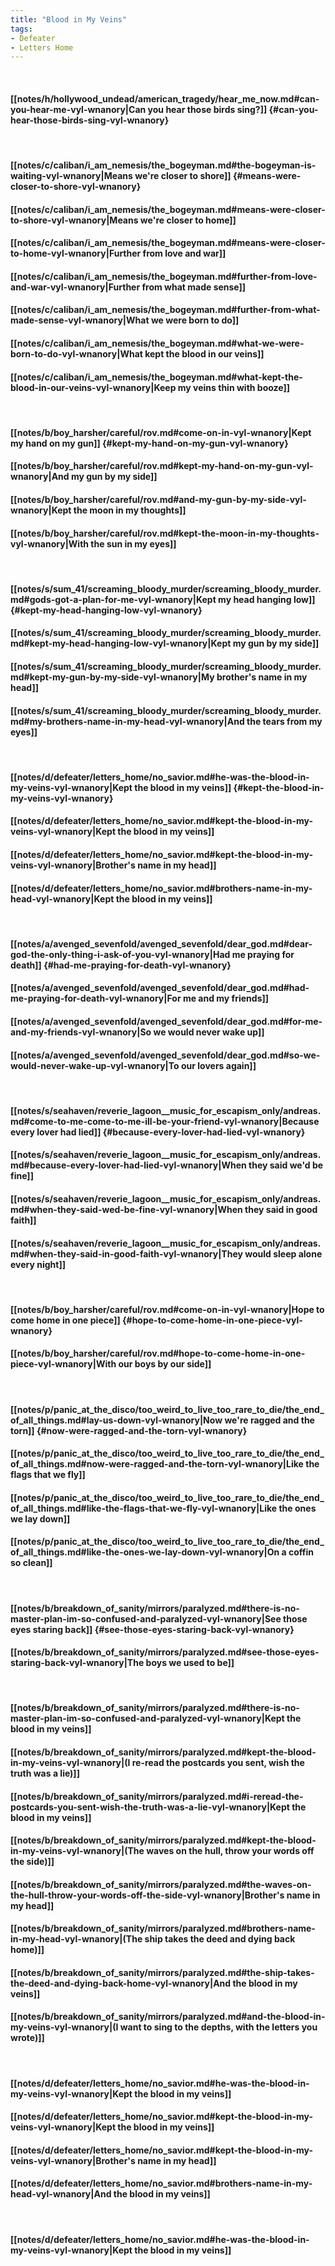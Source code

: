 ```yaml
---
title: "Blood in My Veins"
tags:
- Defeater
- Letters Home
---
```

&nbsp;
#### [[notes/h/hollywood_undead/american_tragedy/hear_me_now.md#can-you-hear-me-vyl-wnanory|Can you hear those birds sing?]] {#can-you-hear-those-birds-sing-vyl-wnanory}
&nbsp;
#### [[notes/c/caliban/i_am_nemesis/the_bogeyman.md#the-bogeyman-is-waiting-vyl-wnanory|Means we're closer to shore]] {#means-were-closer-to-shore-vyl-wnanory}
#### [[notes/c/caliban/i_am_nemesis/the_bogeyman.md#means-were-closer-to-shore-vyl-wnanory|Means we're closer to home]]
#### [[notes/c/caliban/i_am_nemesis/the_bogeyman.md#means-were-closer-to-home-vyl-wnanory|Further from love and war]]
#### [[notes/c/caliban/i_am_nemesis/the_bogeyman.md#further-from-love-and-war-vyl-wnanory|Further from what made sense]]
#### [[notes/c/caliban/i_am_nemesis/the_bogeyman.md#further-from-what-made-sense-vyl-wnanory|What we were born to do]]
#### [[notes/c/caliban/i_am_nemesis/the_bogeyman.md#what-we-were-born-to-do-vyl-wnanory|What kept the blood in our veins]]
#### [[notes/c/caliban/i_am_nemesis/the_bogeyman.md#what-kept-the-blood-in-our-veins-vyl-wnanory|Keep my veins thin with booze]]
&nbsp;
#### [[notes/b/boy_harsher/careful/rov.md#come-on-in-vyl-wnanory|Kept my hand on my gun]] {#kept-my-hand-on-my-gun-vyl-wnanory}
#### [[notes/b/boy_harsher/careful/rov.md#kept-my-hand-on-my-gun-vyl-wnanory|And my gun by my side]]
#### [[notes/b/boy_harsher/careful/rov.md#and-my-gun-by-my-side-vyl-wnanory|Kept the moon in my thoughts]]
#### [[notes/b/boy_harsher/careful/rov.md#kept-the-moon-in-my-thoughts-vyl-wnanory|With the sun in my eyes]]
&nbsp;
#### [[notes/s/sum_41/screaming_bloody_murder/screaming_bloody_murder.md#gods-got-a-plan-for-me-vyl-wnanory|Kept my head hanging low]] {#kept-my-head-hanging-low-vyl-wnanory}
#### [[notes/s/sum_41/screaming_bloody_murder/screaming_bloody_murder.md#kept-my-head-hanging-low-vyl-wnanory|Kept my gun by my side]]
#### [[notes/s/sum_41/screaming_bloody_murder/screaming_bloody_murder.md#kept-my-gun-by-my-side-vyl-wnanory|My brother's name in my head]]
#### [[notes/s/sum_41/screaming_bloody_murder/screaming_bloody_murder.md#my-brothers-name-in-my-head-vyl-wnanory|And the tears from my eyes]]
&nbsp;
#### [[notes/d/defeater/letters_home/no_savior.md#he-was-the-blood-in-my-veins-vyl-wnanory|Kept the blood in my veins]] {#kept-the-blood-in-my-veins-vyl-wnanory}
#### [[notes/d/defeater/letters_home/no_savior.md#kept-the-blood-in-my-veins-vyl-wnanory|Kept the blood in my veins]]
#### [[notes/d/defeater/letters_home/no_savior.md#kept-the-blood-in-my-veins-vyl-wnanory|Brother's name in my head]]
#### [[notes/d/defeater/letters_home/no_savior.md#brothers-name-in-my-head-vyl-wnanory|Kept the blood in my veins]]
&nbsp;
#### [[notes/a/avenged_sevenfold/avenged_sevenfold/dear_god.md#dear-god-the-only-thing-i-ask-of-you-vyl-wnanory|Had me praying for death]] {#had-me-praying-for-death-vyl-wnanory}
#### [[notes/a/avenged_sevenfold/avenged_sevenfold/dear_god.md#had-me-praying-for-death-vyl-wnanory|For me and my friends]]
#### [[notes/a/avenged_sevenfold/avenged_sevenfold/dear_god.md#for-me-and-my-friends-vyl-wnanory|So we would never wake up]]
#### [[notes/a/avenged_sevenfold/avenged_sevenfold/dear_god.md#so-we-would-never-wake-up-vyl-wnanory|To our lovers again]]
&nbsp;
#### [[notes/s/seahaven/reverie_lagoon__music_for_escapism_only/andreas.md#come-to-me-come-to-me-ill-be-your-friend-vyl-wnanory|Because every lover had lied]] {#because-every-lover-had-lied-vyl-wnanory}
#### [[notes/s/seahaven/reverie_lagoon__music_for_escapism_only/andreas.md#because-every-lover-had-lied-vyl-wnanory|When they said we'd be fine]]
#### [[notes/s/seahaven/reverie_lagoon__music_for_escapism_only/andreas.md#when-they-said-wed-be-fine-vyl-wnanory|When they said in good faith]]
#### [[notes/s/seahaven/reverie_lagoon__music_for_escapism_only/andreas.md#when-they-said-in-good-faith-vyl-wnanory|They would sleep alone every night]]
&nbsp;
#### [[notes/b/boy_harsher/careful/rov.md#come-on-in-vyl-wnanory|Hope to come home in one piece]] {#hope-to-come-home-in-one-piece-vyl-wnanory}
#### [[notes/b/boy_harsher/careful/rov.md#hope-to-come-home-in-one-piece-vyl-wnanory|With our boys by our side]]
&nbsp;
#### [[notes/p/panic_at_the_disco/too_weird_to_live_too_rare_to_die/the_end_of_all_things.md#lay-us-down-vyl-wnanory|Now we're ragged and the torn]] {#now-were-ragged-and-the-torn-vyl-wnanory}
#### [[notes/p/panic_at_the_disco/too_weird_to_live_too_rare_to_die/the_end_of_all_things.md#now-were-ragged-and-the-torn-vyl-wnanory|Like the flags that we fly]]
#### [[notes/p/panic_at_the_disco/too_weird_to_live_too_rare_to_die/the_end_of_all_things.md#like-the-flags-that-we-fly-vyl-wnanory|Like the ones we lay down]]
#### [[notes/p/panic_at_the_disco/too_weird_to_live_too_rare_to_die/the_end_of_all_things.md#like-the-ones-we-lay-down-vyl-wnanory|On a coffin so clean]]
&nbsp;
#### [[notes/b/breakdown_of_sanity/mirrors/paralyzed.md#there-is-no-master-plan-im-so-confused-and-paralyzed-vyl-wnanory|See those eyes staring back]] {#see-those-eyes-staring-back-vyl-wnanory}
#### [[notes/b/breakdown_of_sanity/mirrors/paralyzed.md#see-those-eyes-staring-back-vyl-wnanory|The boys we used to be]]
&nbsp;
#### [[notes/b/breakdown_of_sanity/mirrors/paralyzed.md#there-is-no-master-plan-im-so-confused-and-paralyzed-vyl-wnanory|Kept the blood in my veins]]
#### [[notes/b/breakdown_of_sanity/mirrors/paralyzed.md#kept-the-blood-in-my-veins-vyl-wnanory|(I re-read the postcards you sent, wish the truth was a lie)]]
#### [[notes/b/breakdown_of_sanity/mirrors/paralyzed.md#i-reread-the-postcards-you-sent-wish-the-truth-was-a-lie-vyl-wnanory|Kept the blood in my veins]]
#### [[notes/b/breakdown_of_sanity/mirrors/paralyzed.md#kept-the-blood-in-my-veins-vyl-wnanory|(The waves on the hull, throw your words off the side)]]
#### [[notes/b/breakdown_of_sanity/mirrors/paralyzed.md#the-waves-on-the-hull-throw-your-words-off-the-side-vyl-wnanory|Brother's name in my head]]
#### [[notes/b/breakdown_of_sanity/mirrors/paralyzed.md#brothers-name-in-my-head-vyl-wnanory|(The ship takes the deed and dying back home)]]
#### [[notes/b/breakdown_of_sanity/mirrors/paralyzed.md#the-ship-takes-the-deed-and-dying-back-home-vyl-wnanory|And the blood in my veins]]
#### [[notes/b/breakdown_of_sanity/mirrors/paralyzed.md#and-the-blood-in-my-veins-vyl-wnanory|(I want to sing to the depths, with the letters you wrote)]]
&nbsp;
#### [[notes/d/defeater/letters_home/no_savior.md#he-was-the-blood-in-my-veins-vyl-wnanory|Kept the blood in my veins]]
#### [[notes/d/defeater/letters_home/no_savior.md#kept-the-blood-in-my-veins-vyl-wnanory|Kept the blood in my veins]]
#### [[notes/d/defeater/letters_home/no_savior.md#kept-the-blood-in-my-veins-vyl-wnanory|Brother's name in my head]]
#### [[notes/d/defeater/letters_home/no_savior.md#brothers-name-in-my-head-vyl-wnanory|And the blood in my veins]]
&nbsp;
#### [[notes/d/defeater/letters_home/no_savior.md#he-was-the-blood-in-my-veins-vyl-wnanory|Kept the blood in my veins]]
